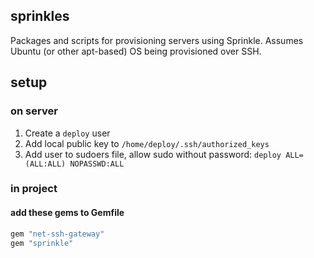 ## sprinkles
Packages and scripts for provisioning servers using Sprinkle. Assumes Ubuntu (or other apt-based) OS being provisioned over SSH.

## setup
### on server
1. Create a `deploy` user
2. Add local public key to `/home/deploy/.ssh/authorized_keys`
3. Add user to sudoers file, allow sudo without password: `deploy ALL=(ALL:ALL) NOPASSWD:ALL`

### in project
#### add these gems to Gemfile
```ruby
gem "net-ssh-gateway"
gem "sprinkle"
```

